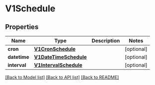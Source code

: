 # V1Schedule


## Properties
Name | Type | Description | Notes
------------ | ------------- | ------------- | -------------
**cron** | [**V1CronSchedule**](V1CronSchedule.md) |  | [optional] 
**datetime** | [**V1DateTimeSchedule**](V1DateTimeSchedule.md) |  | [optional] 
**interval** | [**V1IntervalSchedule**](V1IntervalSchedule.md) |  | [optional] 

[[Back to Model list]](../README.md#documentation-for-models) [[Back to API list]](../README.md#documentation-for-api-endpoints) [[Back to README]](../README.md)



